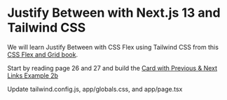 # Justify Between with Next.js 13 and Tailwind CSS

We will learn Justify Between with CSS Flex using Tailwind CSS from this [CSS Flex and Grid book](https://shrutibalasa.gumroad.com/l/css-flex-and-grid).

Start by reading page 26 and 27 and build the [Card with Previous & Next Links Example 2b](https://play.tailwindcss.com/44fDGbZuMT?size=570x650)

Update tailwind.config.js, app/globals.css, and app/page.tsx
